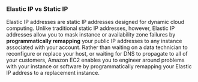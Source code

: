 ### Elastic IP vs Static IP
Elastic IP addresses are static IP addresses designed for dynamic cloud computing. 
Unlike traditional static IP addresses, however, 
Elastic IP addresses allow you to mask instance or availability zone failures 
by **programmatically remapping** your public IP addresses to any instance associated with your account. 
Rather than waiting on a data technician to reconfigure or replace your host,
or waiting for DNS to propagate to all of your customers, 
Amazon EC2 enables you to engineer around problems with your instance or software by programmatically remapping your Elastic IP address to a replacement instance.
